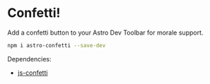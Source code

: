 # Confetti!

Add a confetti button to your Astro Dev Toolbar for morale support.

```sh
npm i astro-confetti --save-dev
```

Dependencies: 
 - [js-confetti](https://github.com/loonywizard/js-confetti)